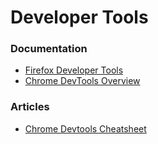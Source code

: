 # Developer Tools

### Documentation
* [Firefox Developer Tools][1]
* [Chrome DevTools Overview][2]

### Articles
* [Chrome Devtools Cheatsheet][11]

[1]: https://developer.mozilla.org/en-US/docs/Tools
[2]: https://developer.chrome.com/devtools

[11]: http://anti-code.com/devtools-cheatsheet/
